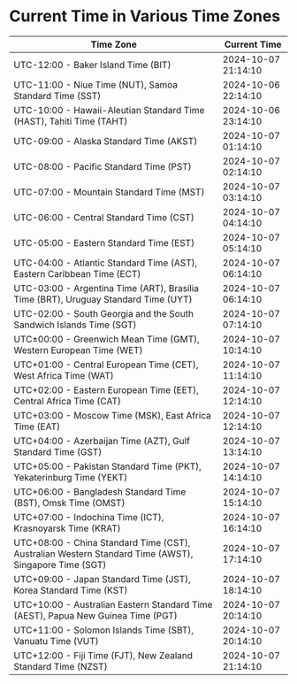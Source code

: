 # Current Time in Various Time Zones

| Time Zone | Current Time |
|-----------|--------------|
| UTC-12:00 - Baker Island Time (BIT) | 2024-10-07 21:14:10 |
| UTC-11:00 - Niue Time (NUT), Samoa Standard Time (SST) | 2024-10-06 22:14:10 |
| UTC-10:00 - Hawaii-Aleutian Standard Time (HAST), Tahiti Time (TAHT) | 2024-10-06 23:14:10 |
| UTC-09:00 - Alaska Standard Time (AKST) | 2024-10-07 01:14:10 |
| UTC-08:00 - Pacific Standard Time (PST) | 2024-10-07 02:14:10 |
| UTC-07:00 - Mountain Standard Time (MST) | 2024-10-07 03:14:10 |
| UTC-06:00 - Central Standard Time (CST) | 2024-10-07 04:14:10 |
| UTC-05:00 - Eastern Standard Time (EST) | 2024-10-07 05:14:10 |
| UTC-04:00 - Atlantic Standard Time (AST), Eastern Caribbean Time (ECT) | 2024-10-07 06:14:10 |
| UTC-03:00 - Argentina Time (ART), Brasília Time (BRT), Uruguay Standard Time (UYT) | 2024-10-07 06:14:10 |
| UTC-02:00 - South Georgia and the South Sandwich Islands Time (SGT) | 2024-10-07 07:14:10 |
| UTC±00:00 - Greenwich Mean Time (GMT), Western European Time (WET) | 2024-10-07 10:14:10 |
| UTC+01:00 - Central European Time (CET), West Africa Time (WAT) | 2024-10-07 11:14:10 |
| UTC+02:00 - Eastern European Time (EET), Central Africa Time (CAT) | 2024-10-07 12:14:10 |
| UTC+03:00 - Moscow Time (MSK), East Africa Time (EAT) | 2024-10-07 12:14:10 |
| UTC+04:00 - Azerbaijan Time (AZT), Gulf Standard Time (GST) | 2024-10-07 13:14:10 |
| UTC+05:00 - Pakistan Standard Time (PKT), Yekaterinburg Time (YEKT) | 2024-10-07 14:14:10 |
| UTC+06:00 - Bangladesh Standard Time (BST), Omsk Time (OMST) | 2024-10-07 15:14:10 |
| UTC+07:00 - Indochina Time (ICT), Krasnoyarsk Time (KRAT) | 2024-10-07 16:14:10 |
| UTC+08:00 - China Standard Time (CST), Australian Western Standard Time (AWST), Singapore Time (SGT) | 2024-10-07 17:14:10 |
| UTC+09:00 - Japan Standard Time (JST), Korea Standard Time (KST) | 2024-10-07 18:14:10 |
| UTC+10:00 - Australian Eastern Standard Time (AEST), Papua New Guinea Time (PGT) | 2024-10-07 20:14:10 |
| UTC+11:00 - Solomon Islands Time (SBT), Vanuatu Time (VUT) | 2024-10-07 20:14:10 |
| UTC+12:00 - Fiji Time (FJT), New Zealand Standard Time (NZST) | 2024-10-07 21:14:10 |
